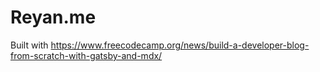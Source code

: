 # Reyan.me

Built with https://www.freecodecamp.org/news/build-a-developer-blog-from-scratch-with-gatsby-and-mdx/
